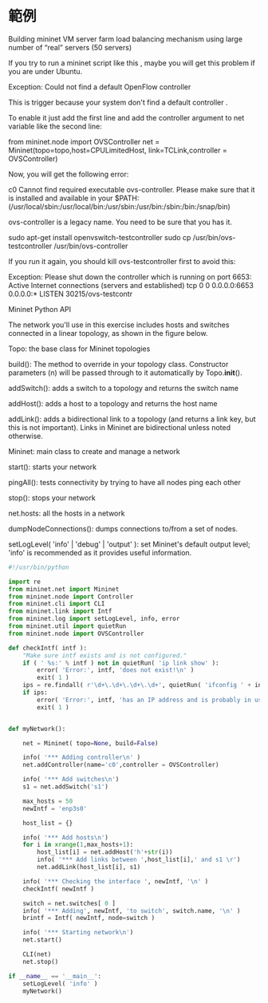 # 範例

Building mininet VM server farm
 load balancing mechanism using large number of “real” servers (50 servers)

If you try to run a mininet script like this , maybe you will get this problem if you are under Ubuntu.

Exception: Could not find a default OpenFlow controller

This is trigger because your system don't find a default controller .

To enable it just add the first line and add the controller argument to net variable like the second line:

from mininet.node import OVSController
net = Mininet(topo=topo,host=CPULimitedHost, link=TCLink,controller = OVSController)

Now, you will get the following error:

c0 Cannot find required executable ovs-controller.
Please make sure that it is installed and available in your $PATH:
(/usr/local/sbin:/usr/local/bin:/usr/sbin:/usr/bin:/sbin:/bin:/snap/bin)

ovs-controller is a legacy name. You need to be sure that you has it.

sudo apt-get install openvswitch-testcontroller
sudo cp /usr/bin/ovs-testcontroller /usr/bin/ovs-controller

If you run it again, you should kill ovs-testcontroller first to avoid this:

Exception: Please shut down the controller which is running on port 6653:
Active Internet connections (servers and established)
tcp        0      0 0.0.0.0:6653            0.0.0.0:*               LISTEN      30215/ovs-testcontr


Mininet Python API

The network you'll use in this exercise includes hosts and switches connected in a linear topology, as shown in the figure below.

Topo: the base class for Mininet topologies

build(): The method to override in your topology class. Constructor parameters (n) will be passed through to it automatically by Topo.__init__().

addSwitch(): adds a switch to a topology and returns the switch name

addHost(): adds a host to a topology and returns the host name

addLink(): adds a bidirectional link to a topology (and returns a link key, but this is not important). Links in Mininet are bidirectional unless noted otherwise.

Mininet: main class to create and manage a network

start(): starts your network

pingAll(): tests connectivity by trying to have all nodes ping each other

stop(): stops your network

net.hosts: all the hosts in a network

dumpNodeConnections(): dumps connections to/from a set of nodes.

setLogLevel( 'info' | 'debug' | 'output' ): set Mininet's default output level; 'info' is recommended as it provides useful information.

``` Python
#!/usr/bin/python

import re
from mininet.net import Mininet
from mininet.node import Controller
from mininet.cli import CLI
from mininet.link import Intf
from mininet.log import setLogLevel, info, error
from mininet.util import quietRun
from mininet.node import OVSController

def checkIntf( intf ):
    "Make sure intf exists and is not configured."
    if ( ' %s:' % intf ) not in quietRun( 'ip link show' ):
        error( 'Error:', intf, 'does not exist!\n' )
        exit( 1 )
    ips = re.findall( r'\d+\.\d+\.\d+\.\d+', quietRun( 'ifconfig ' + intf ) )
    if ips:
        error( 'Error:', intf, 'has an IP address and is probably in use!\n' )
        exit( 1 )


def myNetwork():

    net = Mininet( topo=None, build=False)

    info( '*** Adding controller\n' )
    net.addController(name='c0',controller = OVSController)

    info( '*** Add switches\n')
    s1 = net.addSwitch('s1')

    max_hosts = 50
    newIntf = 'enp3s0'

    host_list = {}

    info( '*** Add hosts\n')
    for i in xrange(1,max_hosts+1):
        host_list[i] = net.addHost('h'+str(i))
        info( '*** Add links between ',host_list[i],' and s1 \r')
        net.addLink(host_list[i], s1)

    info( '*** Checking the interface ', newIntf, '\n' )
    checkIntf( newIntf )

    switch = net.switches[ 0 ]
    info( '*** Adding', newIntf, 'to switch', switch.name, '\n' )
    brintf = Intf( newIntf, node=switch )

    info( '*** Starting network\n')
    net.start()

    CLI(net)
    net.stop()

if __name__ == '__main__':
    setLogLevel( 'info' )
    myNetwork()
```
